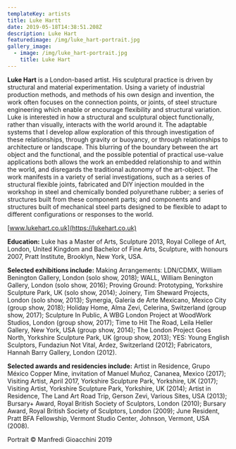 ```yaml
---
templateKey: artists
title: Luke Hartt
date: 2019-05-18T14:38:51.208Z
description: Luke Hart
featuredimage: /img/luke_hart-portrait.jpg
gallery_image:
  - image: /img/luke_hart-portrait.jpg
    title: Luke Hart
---
```

**Luke Hart** is a London-based artist.  His sculptural practice is driven by structural and material experimentation. Using a variety of industrial production methods, and methods of his own design and invention, the work often focuses on the connection points, or joints, of steel structure engineering which enable or encourage flexibility and structural variation. Luke is interested in how a structural and sculptural object functionally, rather than visually, interacts with the world around it. The adaptable systems that I develop allow exploration of this through investigation of these relationships, through gravity or buoyancy, or through relationships to architecture or landscape. This blurring of the boundary between the art object and the functional, and the possible potential of practical use-value applications both allows the work an embedded relationship to and within the world, and disregards the traditional autonomy of the art-object. The work manifests in a variety of serial investigations, such as a series of structural flexible joints, fabricated and DIY injection moulded in the workshop in steel and chemically bonded polyurethane rubber; a series of structures built from these component parts; and components and structures built of mechanical steel parts designed to be flexible to adapt to different configurations or responses to the world.

[www.lukehart.co.uk](https://lukehart.co.uk)

**Education:** Luke has a Master of Arts, Sculpture 2013, Royal College of Art, London, United Kingdom and Bachelor of Fine Arts, Sculpture, with honours 2007, Pratt Institute, Brooklyn, New York, USA.

**Selected exhibitions include:** Making Arrangements: LDN/CDMX, William Benington Gallery, London (solo show, 2018); WALL, William Benington Gallery, London (solo show, 2016); Proving Ground: Prototyping, Yorkshire Sculpture Park, UK (solo show, 2014); Joinery, Tim Sheward Projects, London (solo show, 2013); Synergia, Galería de Arte Mexicano, Mexico City (group show, 2018); Holiday Home, Alma Zevi, Celerina, Switzerland (group show, 2017); Sculpture In Public, A WBG London Project at WoodWork Studios, London (group show, 2017); Time to Hit The Road, Leila Heller Gallery, New York, USA (group show, 2014); The London Project Goes North, Yorkshire Sculpture Park, UK (group show, 2013); YES: Young English Sculptors, Fundaziun Not Vital, Ardez, Switzerland (2012); Fabricators, Hannah Barry Gallery, London (2012).

**Selected awards and residencies include:** Artist in Residence, Grupo México Copper Mine, invitation of Manuel Muñoz, Cananea, Mexico (2017); Visiting Artist, April 2017, Yorkshire Sculpture Park, Yorkshire, UK (2017); Visiting Artist, Yorkshire Sculpture Park, Yorkshire, UK (2014); Artist in Residence, The Land Art Road Trip, Gerson Zevi, Various Sites, USA (2013); Bursary+ Award, Royal British Society of Sculptors, London (2010); Bursary Award, Royal British Society of Sculptors, London (2009); June Resident, Pratt BFA Fellowship, Vermont Studio Center, Johnson, Vermont, USA (2008).



Portrait © Manfredi Gioacchini 2019
